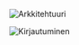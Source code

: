 ![Arkkitehtuuri](https://user-images.githubusercontent.com/80783887/117005417-e8555600-acef-11eb-8dc1-76fc6185da9a.png)

![Kirjautuminen](https://user-images.githubusercontent.com/80783887/115996379-a3db0380-a5e7-11eb-829f-104a34221397.png)
